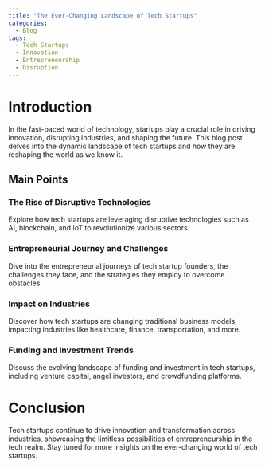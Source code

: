 ```yaml
---
title: "The Ever-Changing Landscape of Tech Startups"
categories:
  - Blog
tags:
  - Tech Startups
  - Innovation
  - Entrepreneurship
  - Disruption
---
```


# Introduction
In the fast-paced world of technology, startups play a crucial role in driving innovation, disrupting industries, and shaping the future. This blog post delves into the dynamic landscape of tech startups and how they are reshaping the world as we know it.

## Main Points
### The Rise of Disruptive Technologies
Explore how tech startups are leveraging disruptive technologies such as AI, blockchain, and IoT to revolutionize various sectors.

### Entrepreneurial Journey and Challenges
Dive into the entrepreneurial journeys of tech startup founders, the challenges they face, and the strategies they employ to overcome obstacles.

### Impact on Industries
Discover how tech startups are changing traditional business models, impacting industries like healthcare, finance, transportation, and more.

### Funding and Investment Trends
Discuss the evolving landscape of funding and investment in tech startups, including venture capital, angel investors, and crowdfunding platforms.

# Conclusion
Tech startups continue to drive innovation and transformation across industries, showcasing the limitless possibilities of entrepreneurship in the tech realm. Stay tuned for more insights on the ever-changing world of tech startups.